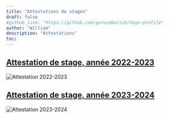 ```yaml
---
title: "Attestations de stages"
draft: false
#github_link: "https://github.com/gurusabarish/hugo-profile"
author: "William"
description: "Attestations"
toc: 
---
```


## [Attestation de stage, année 2022-2023](/images/stages/Attestation1.pdf)
![Attestation 2022-2023](/images/stages/Attestation1.png "Attestation 2022-2023")

## [Attestation de stage, année 2023-2024](/images/stages/Attestation2.pdf)
![Attestation 2023-2024](/images/stages/Attestation2.png "Attestation 2023-2024")
